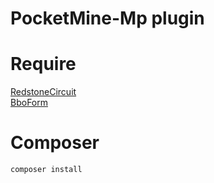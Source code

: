 # PocketMine-Mp plugin

# Require

[RedstoneCircuit](https://poggit.pmmp.io/p/RedstoneCircuit)  
[BboForm](https://github.com/bbo51dog/BboForm/releases)

# Composer

```
composer install
```
